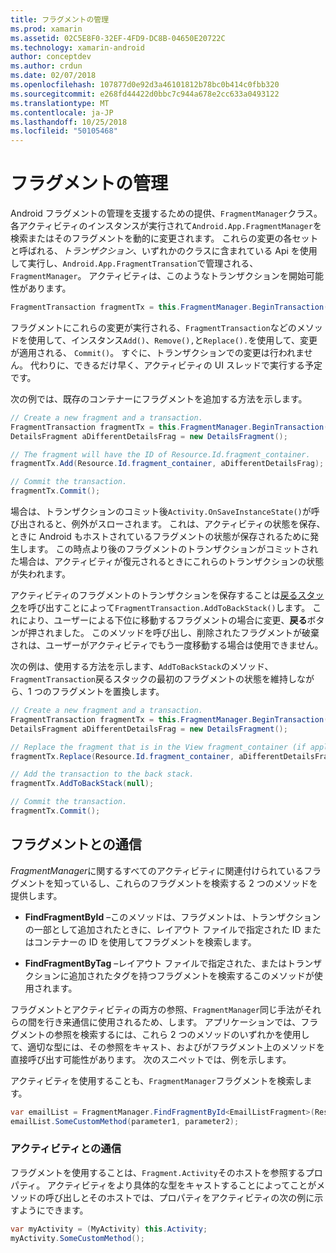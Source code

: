 ```yaml
---
title: フラグメントの管理
ms.prod: xamarin
ms.assetid: 02C5E8F0-32EF-4FD9-DC8B-04650E20722C
ms.technology: xamarin-android
author: conceptdev
ms.author: crdun
ms.date: 02/07/2018
ms.openlocfilehash: 107877d0e92d3a46101812b78bc0b414c0fbb320
ms.sourcegitcommit: e268fd44422d0bbc7c944a678e2cc633a0493122
ms.translationtype: MT
ms.contentlocale: ja-JP
ms.lasthandoff: 10/25/2018
ms.locfileid: "50105468"
---
```

# <a name="managing-fragments"></a>フラグメントの管理

Android フラグメントの管理を支援するための提供、`FragmentManager`クラス。 各アクティビティのインスタンスが実行されて`Android.App.FragmentManager`を検索またはそのフラグメントを動的に変更されます。 これらの変更の各セットと呼ばれる、*トランザクション*、いずれかのクラスに含まれている Api を使用して実行し、`Android.App.FragmentTransation`で管理される、 `FragmentManager`。 アクティビティは、このようなトランザクションを開始可能性があります。

```csharp
FragmentTransaction fragmentTx = this.FragmentManager.BeginTransaction();
```

フラグメントにこれらの変更が実行される、`FragmentTransaction`などのメソッドを使用して、インスタンス`Add()`、`Remove(),`と`Replace().`を使用して、変更が適用される、 `Commit()`。 すぐに、トランザクションでの変更は行われません。
代わりに、できるだけ早く、アクティビティの UI スレッドで実行する予定です。

次の例では、既存のコンテナーにフラグメントを追加する方法を示します。

```csharp
// Create a new fragment and a transaction.
FragmentTransaction fragmentTx = this.FragmentManager.BeginTransaction();
DetailsFragment aDifferentDetailsFrag = new DetailsFragment();

// The fragment will have the ID of Resource.Id.fragment_container.
fragmentTx.Add(Resource.Id.fragment_container, aDifferentDetailsFrag);

// Commit the transaction.
fragmentTx.Commit();
```

場合は、トランザクションのコミット後`Activity.OnSaveInstanceState()`が呼び出されると、例外がスローされます。 これは、アクティビティの状態を保存、ときに Android もホストされているフラグメントの状態が保存されるために発生します。 この時点より後のフラグメントのトランザクションがコミットされた場合は、アクティビティが復元されるときにこれらのトランザクションの状態が失われます。

アクティビティのフラグメントのトランザクションを保存することは[戻るスタック](http://developer.android.com/guide/topics/fundamentals/tasks-and-back-stack.html)を呼び出すことによって`FragmentTransaction.AddToBackStack()`します。 これにより、ユーザーによる下位に移動するフラグメントの場合に変更、**戻る**ボタンが押されました。 このメソッドを呼び出し、削除されたフラグメントが破棄されは、ユーザーがアクティビティでもう一度移動する場合は使用できません。

次の例は、使用する方法を示します、`AddToBackStack`のメソッド、`FragmentTransaction`戻るスタックの最初のフラグメントの状態を維持しながら、1 つのフラグメントを置換します。

```csharp
// Create a new fragment and a transaction.
FragmentTransaction fragmentTx = this.FragmentManager.BeginTransaction();
DetailsFragment aDifferentDetailsFrag = new DetailsFragment();

// Replace the fragment that is in the View fragment_container (if applicable).
fragmentTx.Replace(Resource.Id.fragment_container, aDifferentDetailsFrag);

// Add the transaction to the back stack.
fragmentTx.AddToBackStack(null);

// Commit the transaction.
fragmentTx.Commit();
```


## <a name="communicating-with-fragments"></a>フラグメントとの通信

*FragmentManager*に関するすべてのアクティビティに関連付けられているフラグメントを知っているし、これらのフラグメントを検索する 2 つのメソッドを提供します。

-   **FindFragmentById** &ndash;このメソッドは、フラグメントは、トランザクションの一部として追加されたときに、レイアウト ファイルで指定された ID またはコンテナーの ID を使用してフラグメントを検索します。

-   **FindFragmentByTag** &ndash;レイアウト ファイルで指定された、またはトランザクションに追加されたタグを持つフラグメントを検索するこのメソッドが使用されます。

フラグメントとアクティビティの両方の参照、`FragmentManager`同じ手法がそれらの間を行き来通信に使用されるため、します。 アプリケーションでは、フラグメントの参照を検索するには、これら 2 つのメソッドのいずれかを使用して、適切な型には、その参照をキャスト、およびがフラグメント上のメソッドを直接呼び出す可能性があります。 次のスニペットでは、例を示します。

アクティビティを使用することも、`FragmentManager`フラグメントを検索します。

```csharp
var emailList = FragmentManager.FindFragmentById<EmailListFragment>(Resource.Id.email_list_fragment);
emailList.SomeCustomMethod(parameter1, parameter2);
```


### <a name="communicating-with-the-activity"></a>アクティビティとの通信

フラグメントを使用することは、`Fragment.Activity`そのホストを参照するプロパティ。 アクティビティをより具体的な型をキャストすることによってことがメソッドの呼び出しとそのホストでは、プロパティをアクティビティの次の例に示すようにできます。

```csharp
var myActivity = (MyActivity) this.Activity;
myActivity.SomeCustomMethod();
```
